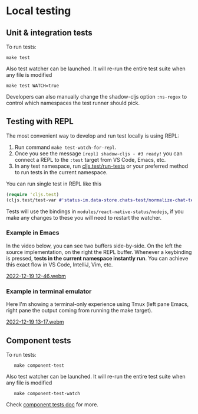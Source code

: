 # Local testing

## Unit & integration tests

To run tests:

```
make test
```



Also test watcher can be launched. It will re-run the entire test suite when any file is modified

```
make test WATCH=true
```

Developers can also manually change the shadow-cljs option `:ns-regex` to control which namespaces the test runner should pick.

## Testing with REPL

The most convenient way to develop and run test locally is using REPL:

1. Run command `make test-watch-for-repl`.
3. Once you see the message `[repl] shadow-cljs - #3 ready!` you can connect a REPL to the `:test` target from VS Code, Emacs, etc.
4. In any test namespace, run [cljs.test/run-tests](https://cljs.github.io/api/cljs.test/#run-tests) or your preferred method to run tests in the current namespace.

You can run single test in REPL like this

```clojure
(require 'cljs.test)
(cljs.test/test-var #'status-im.data-store.chats-test/normalize-chat-test)
```



Tests will use the bindings in `modules/react-native-status/nodejs`, if you make any changes to these you will need to restart the watcher.



### Example in Emacs

In the video below, you can see two buffers side-by-side. On the left the source implementation, on the right the REPL buffer. Whenever a keybinding is pressed, **tests in the current namespace instantly run**. You can achieve this exact flow in VS Code, IntelliJ, Vim, etc.

[2022-12-19 12-46.webm](https://user-images.githubusercontent.com/46027/208465927-4ad9a935-5494-45e7-85b0-8134dc32d1a1.webm)

### Example in terminal emulator

Here I'm showing a terminal-only experience using Tmux (left pane Emacs, right pane the output coming from running the make target).

[2022-12-19 13-17.webm](https://user-images.githubusercontent.com/46027/208471199-1909c446-c82d-42a0-9350-0c15ca562713.webm)

## Component tests

To run tests:

```
   make component-test
```

Also test watcher can be launched. It will re-run the entire test suite when any file is modified

```
   make component-test-watch
```

Check [component tests doc](./component-tests-overview.md) for more.
